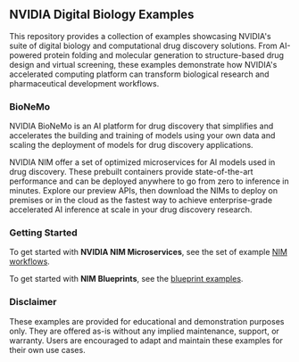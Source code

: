 ## NVIDIA Digital Biology Examples

This repository provides a collection of examples showcasing NVIDIA's suite of digital biology and computational drug discovery solutions. From AI-powered protein folding and molecular generation to structure-based drug design and virtual screening, these examples demonstrate how NVIDIA's accelerated computing platform can transform biological research and pharmaceutical development workflows.

### BioNeMo
NVIDIA BioNeMo is an AI platform for drug discovery that simplifies and accelerates the building and training of models using your own data and scaling the deployment of models for drug discovery applications.

NVIDIA NIM offer a set of optimized microservices for AI models used in drug discovery. These prebuilt containers provide state-of-the-art performance and can be deployed anywhere to go from zero to inference in minutes. Explore our preview APIs, then download the NIMs to deploy on premises or in the cloud as the fastest way to achieve enterprise-grade accelerated AI inference at scale in your drug discovery research.

### Getting Started
To get started with **NVIDIA NIM Microservices**, see the set of example [NIM workflows](examples/nims).

To get started with **NIM Blueprints**, see the [blueprint examples](examples/blueprints).

### Disclaimer
These examples are provided for educational and demonstration purposes only. They are offered as-is without any implied maintenance, support, or warranty. Users are encouraged to adapt and maintain these examples for their own use cases.

